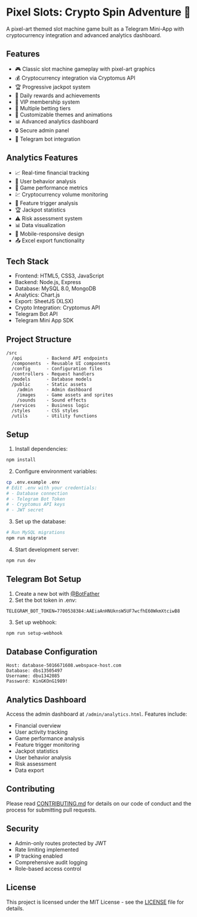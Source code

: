 # Pixel Slots: Crypto Spin Adventure 🎰

A pixel-art themed slot machine game built as a Telegram Mini-App with cryptocurrency integration and advanced analytics dashboard.

## Features

- 🎮 Classic slot machine gameplay with pixel-art graphics
- 💰 Cryptocurrency integration via Cryptomus API
- 🏆 Progressive jackpot system
- 🎁 Daily rewards and achievements
- 🌟 VIP membership system
- 🔄 Multiple betting tiers
- 🎨 Customizable themes and animations
- 📊 Advanced analytics dashboard
- 🔒 Secure admin panel
- 🤖 Telegram bot integration

## Analytics Features

- 📈 Real-time financial tracking
- 👥 User behavior analysis
- 🎲 Game performance metrics
- 💹 Cryptocurrency volume monitoring
- 🎯 Feature trigger analysis
- 🏆 Jackpot statistics
- ⚠️ Risk assessment system
- 📊 Data visualization
- 📱 Mobile-responsive design
- 📤 Excel export functionality

## Tech Stack

- Frontend: HTML5, CSS3, JavaScript
- Backend: Node.js, Express
- Database: MySQL 8.0, MongoDB
- Analytics: Chart.js
- Export: SheetJS (XLSX)
- Crypto Integration: Cryptomus API
- Telegram Bot API
- Telegram Mini App SDK

## Project Structure

```
/src
  /api         - Backend API endpoints
  /components  - Reusable UI components
  /config      - Configuration files
  /controllers - Request handlers
  /models      - Database models
  /public      - Static assets
    /admin     - Admin dashboard
    /images    - Game assets and sprites
    /sounds    - Sound effects
  /services    - Business logic
  /styles      - CSS styles
  /utils       - Utility functions
```

## Setup

1. Install dependencies:
```bash
npm install
```

2. Configure environment variables:
```bash
cp .env.example .env
# Edit .env with your credentials:
# - Database connection
# - Telegram Bot Token
# - Cryptomus API keys
# - JWT secret
```

3. Set up the database:
```bash
# Run MySQL migrations
npm run migrate
```

4. Start development server:
```bash
npm run dev
```

## Telegram Bot Setup

1. Create a new bot with [@BotFather](https://t.me/botfather)
2. Set the bot token in .env:
```
TELEGRAM_BOT_TOKEN=7700538384:AAEiaAnHNUknsW5UF7wcfhE60WkmXtciwB8
```
3. Set up webhook:
```bash
npm run setup-webhook
```

## Database Configuration

```
Host: database-5016671608.webspace-host.com
Database: dbs13505497
Username: dbu1342085
Password: KinGKOnG1989!
```

## Analytics Dashboard

Access the admin dashboard at `/admin/analytics.html`. Features include:
- Financial overview
- User activity tracking
- Game performance analysis
- Feature trigger monitoring
- Jackpot statistics
- User behavior analysis
- Risk assessment
- Data export

## Contributing

Please read [CONTRIBUTING.md](CONTRIBUTING.md) for details on our code of conduct and the process for submitting pull requests.

## Security

- Admin-only routes protected by JWT
- Rate limiting implemented
- IP tracking enabled
- Comprehensive audit logging
- Role-based access control

## License

This project is licensed under the MIT License - see the [LICENSE](LICENSE) file for details.
